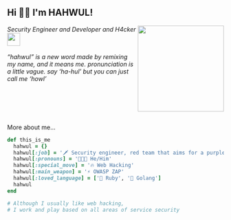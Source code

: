 <h2> Hi 👋🏼 I'm HAHWUL!</h2>
<img align='right' src="https://user-images.githubusercontent.com/13212227/151001927-6fec20d4-a320-4533-bdd0-45e528efae4b.png" width="200">
<p><em>Security Engineer and Developer and H4cker <img src="https://i.giphy.com/26BRIYJNRAreymGwE.gif" width="30"><br><br>
  “hahwul” is a new word made by remixing my name, and it means me. pronunciation is a little vague. say ‘ha-hul’ but you can just call me ‘howl’
</em></p>
<br><br><br><br>

More about me...

```ruby
def this_is_me
  hahwul = {}
  hahwul[:job] = '🗡 Security engineer, red team that aims for a purple team'
  hahwul[:pronouns] = '🧑🏽‍💻 He/Him'
  hahwul[:special_move] = '🔥 Web Hacking'
  hahwul[:main_weapon] = '⚡️ OWASP ZAP'
  hahwul[:loved_language] = ['💎 Ruby', '🐹 Golang']
  hahwul
end

# Although I usually like web hacking, 
# I work and play based on all areas of service security
```
